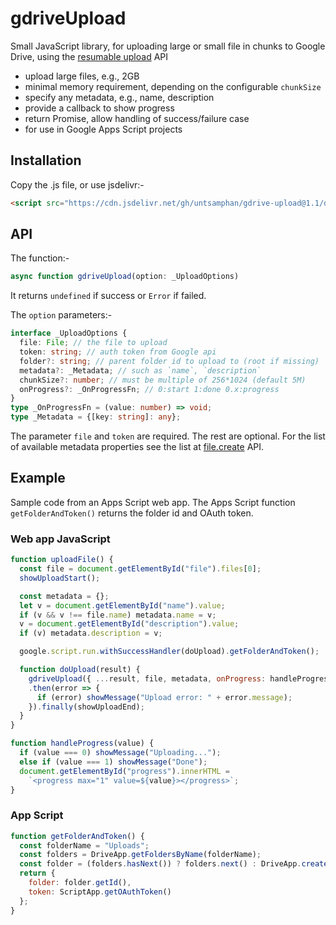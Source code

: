 # gdriveUpload

Small JavaScript library, for uploading large or small file in chunks to Google Drive, using the [resumable upload](https://developers.google.com/drive/api/v3/manage-uploads#resumable) API</a>

- upload large files, e.g., 2GB
- minimal memory requirement, depending on the configurable `chunkSize`
- specify any metadata, e.g., name, description
- provide a callback to show progress
- return Promise, allow handling of success/failure case
- for use in Google Apps Script projects

## Installation

Copy the .js file, or use jsdelivr:-

```html
<script src="https://cdn.jsdelivr.net/gh/untsamphan/gdrive-upload@1.1/dist/gdriveUpload.min.js"></script>
```

## API

The function:-

```javascript
async function gdriveUpload(option: _UploadOptions)
```

It returns `undefined` if success or `Error` if failed.

The `option` parameters:-

```typescript
interface _UploadOptions {
  file: File; // the file to upload
  token: string; // auth token from Google api
  folder?: string; // parent folder id to upload to (root if missing)
  metadata?: _Metadata; // such as `name`, `description`
  chunkSize?: number; // must be multiple of 256*1024 (default 5M)
  onProgress?: _OnProgressFn; // 0:start 1:done 0.x:progress
}
type _OnProgressFn = (value: number) => void;
type _Metadata = {[key: string]: any};
```

The parameter `file` and `token` are required. The rest are optional. For the list of available metadata properties see the list at [file.create](https://developers.google.com/drive/api/v3/reference/files/create#request-body) API.

## Example

Sample code from an Apps Script web app. The Apps Script function `getFolderAndToken()` returns the folder id and OAuth token.

### Web app JavaScript

```javascript
function uploadFile() {
  const file = document.getElementById("file").files[0];
  showUploadStart();

  const metadata = {};
  let v = document.getElementById("name").value;
  if (v && v !== file.name) metadata.name = v;
  v = document.getElementById("description").value;
  if (v) metadata.description = v;

  google.script.run.withSuccessHandler(doUpload).getFolderAndToken();

  function doUpload(result) {
    gdriveUpload({ ...result, file, metadata, onProgress: handleProgress })
    .then(error => {
      if (error) showMessage("Upload error: " + error.message);
    }).finally(showUploadEnd);
  }
}

function handleProgress(value) {
  if (value === 0) showMessage("Uploading...");
  else if (value === 1) showMessage("Done");
  document.getElementById("progress").innerHTML =
    `<progress max="1" value=${value}></progress>`;
}
```

### App Script

```javascript
function getFolderAndToken() {
  const folderName = "Uploads";
  const folders = DriveApp.getFoldersByName(folderName);
  const folder = (folders.hasNext()) ? folders.next() : DriveApp.createFolder(folderName);
  return {
    folder: folder.getId(),
    token: ScriptApp.getOAuthToken()
  };
}
```
